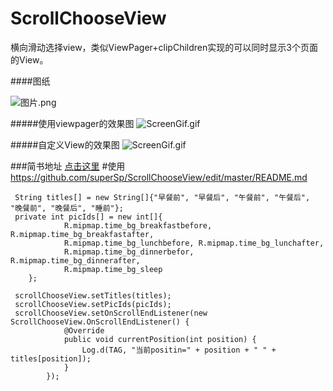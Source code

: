 # ScrollChooseView
横向滑动选择view，类似ViewPager+clipChildren实现的可以同时显示3个页面的View。

####图纸

![图片.png](http://upload-images.jianshu.io/upload_images/1168278-53a7e6ea6843d815.png?imageMogr2/auto-orient/strip%7CimageView2/2/w/1240)


#####使用viewpager的效果图
![ScreenGif.gif](https://github.com/superSp/ScrollChooseView/blob/master/gif1.gif)

#####自定义View的效果图
![ScreenGif.gif](https://github.com/superSp/ScrollChooseView/blob/master/gif1.gif2)

###简书地址
[点击这里](http://www.jianshu.com/p/49b14d2574b1)
#使用
    https://github.com/superSp/ScrollChooseView/edit/master/README.md
````
 String titles[] = new String[]{"早餐前", "早餐后", "午餐前", "午餐后", "晚餐前", "晚餐后", "睡前"};
 private int picIds[] = new int[]{
            R.mipmap.time_bg_breakfastbefore, R.mipmap.time_bg_breakfastafter,
            R.mipmap.time_bg_lunchbefore, R.mipmap.time_bg_lunchafter,
            R.mipmap.time_bg_dinnerbefor, R.mipmap.time_bg_dinnerafter,
            R.mipmap.time_bg_sleep
    };

 scrollChooseView.setTitles(titles);
 scrollChooseView.setPicIds(picIds);
 scrollChooseView.setOnScrollEndListener(new ScrollChooseView.OnScrollEndListener() {
            @Override
            public void currentPosition(int position) {
                Log.d(TAG, "当前positin=" + position + " " + titles[position]);
            }
        });
````
